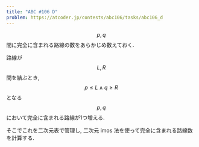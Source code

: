 ```yaml
---
title: "ABC #106 D"
problem: https://atcoder.jp/contests/abc106/tasks/abc106_d
---
```

$$ p, q $$ 間に完全に含まれる路線の数をあらかじめ数えておく.

路線が $$ L, R $$ 間を結ぶとき, $$ p \leq L \land q \geq R $$ となる $$ p, q $$ において完全に含まれる路線が1つ増える.

そこでこれを二次元表で管理し, 二次元 imos 法を使って完全に含まれる路線数を計算する.
